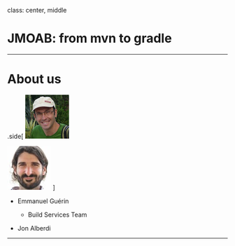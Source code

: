 
class: center, middle
# JMOAB: from mvn to gradle

---

# About us

.side[
![Manu](imgs/Manu.JPG)

![Jon](imgs/Jon.JPG)
]

- Emmanuel Guérin
    - Build Services Team

- Jon Alberdi

---
